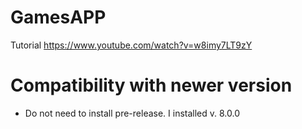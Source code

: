 # GamesAPP
Tutorial https://www.youtube.com/watch?v=w8imy7LT9zY

# Compatibility with newer version
- Do not need to install pre-release. I installed v. 8.0.0